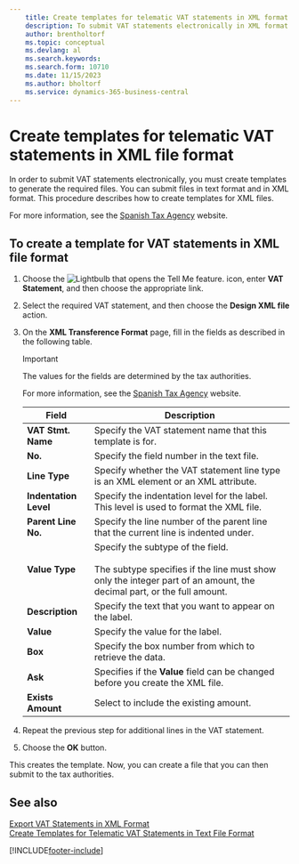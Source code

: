 ```yaml
---
    title: Create templates for telematic VAT statements in XML format (ES)
    description: To submit VAT statements electronically in XML format in the Spanish version of Business Central, create templates to manage the formats.
    author: brentholtorf
    ms.topic: conceptual
    ms.devlang: al
    ms.search.keywords:
    ms.search.form: 10710
    ms.date: 11/15/2023
    ms.author: bholtorf
    ms.service: dynamics-365-business-central
---
```

# Create templates for telematic VAT statements in XML file format
In order to submit VAT statements electronically, you must create templates to generate the required files. You can submit files in text format and in XML format. This procedure describes how to create templates for XML files.  

For more information, see the [Spanish Tax Agency](https://go.microsoft.com/fwlink/?LinkID=238181) website.  

## To create a template for VAT statements in XML file format  

1.  Choose the ![Lightbulb that opens the Tell Me feature.](../../media/ui-search/search_small.png "Tell me what you want to do") icon, enter **VAT Statement**, and then choose the appropriate link.  
2.  Select the required VAT statement, and then choose the **Design XML file** action.  
3.  On the **XML Transference Format** page, fill in the fields as described in the following table.  

    > [!IMPORTANT]  
    >  The values for the fields are determined by the tax authorities.  
    >   
    >  For more information, see the [Spanish Tax Agency](https://go.microsoft.com/fwlink/?LinkID=238181) website.  

    |Field|Description|  
    |---------------------------------|---------------------------------------|  
    |**VAT Stmt. Name**|Specify the VAT statement name that this template is for.|  
    |**No.**|Specify the field number in the text file.|  
    |**Line Type**|Specify whether the VAT statement line type is an XML element or an XML attribute.|  
    |**Indentation Level**|Specify the indentation level for the label. This level is used to format the XML file.|  
    |**Parent Line No.**|Specify the line number of the parent line that the current line is indented under.|  
    |**Value Type**|Specify the subtype of the field.<br /><br /> The subtype specifies if the line must show only the integer part of an amount, the decimal part, or the full amount.|  
    |**Description**|Specify the text that you want to appear on the label.|  
    |**Value**|Specify the value for the label.|  
    |**Box**|Specify the box number from which to retrieve the data.|  
    |**Ask**|Specifies if the **Value** field can be changed before you create the XML file.|  
    |**Exists Amount**|Select to include the existing amount.|  

4.  Repeat the previous step for additional lines in the VAT statement.  
5.  Choose the **OK** button.  

This creates the template. Now, you can create a file that you can then submit to the tax authorities.  

## See also  
 [Export VAT Statements in XML Format](how-to-export-vat-statements-in-xml-format.md)   
 [Create Templates for Telematic VAT Statements in Text File Format](how-to-create-templates-for-telematic-vat-statements-in-text-file-format.md)


[!INCLUDE[footer-include](../../includes/footer-banner.md)]